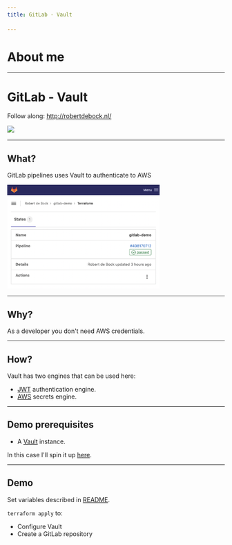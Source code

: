 ```yaml
---
title: GitLab - Vault

---
```


# About me

---
# GitLab - Vault

Follow along: http://robertdebock.nl/

<img src="https://api.qrserver.com/v1/create-qr-code/?size=350x350&data=http://robertdebock.nl/presentations/gitlab-vault/"/>

---

## What?

GitLab pipelines uses Vault to authenticate to AWS

<img height="70%" width="70%" src="https://raw.githubusercontent.com/robertdebock/presentations/master/images/gitlab-state.png"/>

---

## Why?

As a developer you don't need AWS credentials.

---

## How?

Vault has two engines that can be used here:

- [JWT](https://developer.hashicorp.com/vault/docs/auth/jwt) authentication engine.
- [AWS](https://developer.hashicorp.com/vault/docs/secrets/aws) secrets engine.

---

## Demo prerequisites 

- A [Vault](https://registry.terraform.io/modules/robertdebock/vault/aws/latest) instance.

In this case I'll spin it up [here](https://github.com/robertdebock/terraform-gitlab-vault/tree/master/vault).

---

## Demo

Set variables described in [README](https://github.com/robertdebock/terraform-gitlab-vault/blob/master/README.md#setup).

`terraform apply` to:

- Configure Vault
- Create a GitLab repository
